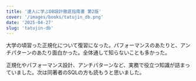 ```yaml
---
title: '達人に学ぶDB設計徹底指南書 第2版'
cover: '/images/books/tatujin_db.png'
date: '2025-04-27'
slug: 'tatujin-db'
---
```

大学の頃習った正規化について復習になった。パフォーマンスのあたりと、アンチパターンのあたり面白かった。全体通して知らないことも多かった。

正規化やパフォーマンス設計、アンチパターンなど、実務で役立つ知識が詰まっていました。次は同著者のSQLの方も読もうと思いました。
